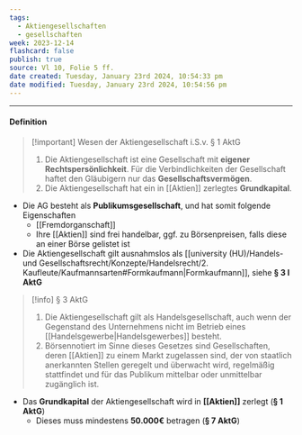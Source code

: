 ```yaml
---
tags:
  - Aktiengesellschaften
  - gesellschaften
week: 2023-12-14
flashcard: false
publish: true
source: Vl 10, Folie 5 ff.
date created: Tuesday, January 23rd 2024, 10:54:33 pm
date modified: Tuesday, January 23rd 2024, 10:54:56 pm
---
```

***
#### Definition

> [!important] Wesen der Aktiengesellschaft i.S.v. § 1 AktG 
> 1. Die Aktiengesellschaft ist eine Gesellschaft mit **eigener Rechtspersönlichkeit**. Für die Verbindlichkeiten der Gesellschaft haftet den Gläubigern nur das **Gesellschaftsvermögen**.
> 2. Die Aktiengesellschaft hat ein in [[Aktien]] zerlegtes **Grundkapital**.

- Die AG besteht als **Publikumsgesellschaft**, und hat somit folgende Eigenschaften
	- [[Fremdorganschaft]]
	- Ihre [[Aktien]] sind frei handelbar, ggf. zu Börsenpreisen, falls diese an einer Börse gelistet ist
- Die Aktiengesellschaft gilt ausnahmslos als [[university (HU)/Handels- und Gesellschaftsrecht/Konzepte/Handelsrecht/2. Kaufleute/Kaufmannsarten#Formkaufmann|Formkaufmann]], siehe **§ 3 I AktG**

> [!info] § 3 AktG 
> 1. Die Aktiengesellschaft gilt als Handelsgesellschaft, auch wenn der Gegenstand des Unternehmens nicht im Betrieb eines [[Handelsgewerbe|Handelsgewerbes]] besteht.
> 2. Börsennotiert im Sinne dieses Gesetzes sind Gesellschaften, deren [[Aktien]] zu einem Markt zugelassen sind, der von staatlich anerkannten Stellen geregelt und überwacht wird, regelmäßig stattfindet und für das Publikum mittelbar oder unmittelbar zugänglich ist.

- Das **Grundkapital** der Aktiengesellschaft wird in **[[Aktien]]** zerlegt (**§ 1 AktG**)
	- Dieses muss mindestens **50.000€** betragen (**§ 7 AktG**)
